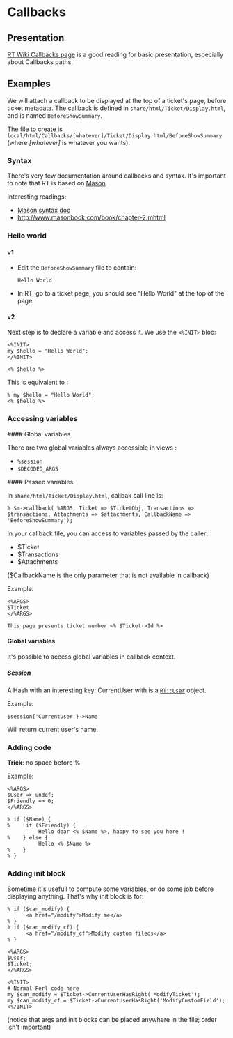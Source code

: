# Callbacks

## Presentation

[RT Wiki Callbacks page](https://rt-wiki.bestpractical.com/index.php?title=CustomizingWithCallbacks)
is a good reading for basic presentation, especially about Callbacks paths.

## Examples


We will attach a callback to be displayed at the top of a ticket's page, before ticket metadata.
The callback is defined in `share/html/Ticket/Display.html`, and is named `BeforeShowSummary`.

The file to create is `local/html/Callbacks/[whatever]/Ticket/Display.html/BeforeShowSummary` (where *[whatever]* is whatever you wants).

### Syntax

There's very few documentation around callbacks and syntax. It's important to note that RT is based on [Mason](http://www.masonhq.com/).

Interesting readings:
  * [Mason syntax doc](http://search.cpan.org/~jswartz/Mason-2.24/lib/Mason/Manual/Syntax.pod)
  * http://www.masonbook.com/book/chapter-2.mhtml

### Hello world

#### v1

  * Edit the `BeforeShowSummary` file to contain:

        Hello World

  * In RT, go to a ticket page, you should see "Hello World" at the top of the page

#### v2

Next step is to declare a variable and access it. We use the `<%INIT>` bloc:

    <%INIT>
    my $hello = "Hello World";
    </%INIT>

    <% $hello %>

This is equivalent to :

    % my $hello = "Hello World";
    <% $hello %>

### Accessing variables

#### Global variables

There are two global variables always accessible in views :
  * `%session`
  * `$DECODED_ARGS`

#### Passed variables

In `share/html/Ticket/Display.html`, callbak call line is:

    % $m->callback( %ARGS, Ticket => $TicketObj, Transactions => $transactions, Attachments => $attachments, CallbackName => 'BeforeShowSummary');

In your callback file, you can access to variables passed by the caller:

  * $Ticket
  * $Transactions
  * $Attachments

($CallbackName is the only parameter that is not available in callback)

Example:

    <%ARGS>
    $Ticket
    </%ARGS>

    This page presents ticket number <% $Ticket->Id %>

#### Global variables

It's possible to access global variables in callback context.

##### Session

A Hash with an interesting key: CurrentUser with is a [`RT::User`](https://docs.bestpractical.com/rt/latest/RT/User.html) object.

Example:

    $session{'CurrentUser'}->Name

Will return current user's name.

### Adding code

**Trick**: no space before %

Example:

    <%ARGS>
    $User => undef;
    $Friendly => 0;
    </%ARGS>

    % if ($Name) {
    %     if ($Friendly) {
              Hello dear <% $Name %>, happy to see you here !
    %    } else {
              Hello <% $Name %>
    %    }
    % }

### Adding init block

Sometime it's usefull to compute some variables, or do some job before displaying anything.
That's why init block is for:

    % if ($can_modify) {
          <a href="/modify">Modify me</a>
    % }
    % if ($can_modify_cf) {
          <a href="/modify_cf">Modify custom fileds</a>
    % }

    <%ARGS>
    $User;
    $Ticket;
    </%ARGS>

    <%INIT>
    # Normal Perl code here
    my $can_modify = $Ticket->CurrentUserHasRight('ModifyTicket');
    my $can_modify_cf = $Ticket->CurrentUserHasRight('ModifyCustomField');
    <%/INIT>

(notice that args and init blocks can be placed anywhere in the file; order isn't important)

